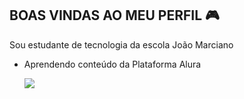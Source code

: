 ## BOAS VINDAS AO MEU PERFIL 🎮

Sou estudante de tecnologia da escola João Marciano 

- Aprendendo conteúdo da Plataforma Alura
  

  ![](https://media.tenor.com/UuHYkJM4OzUAAAAi/m.gif)
